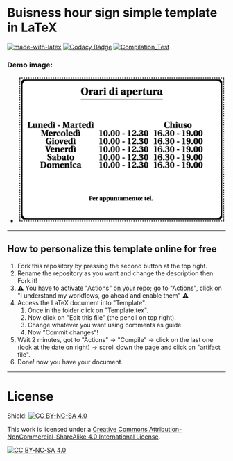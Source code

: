 # Buisness hour sign simple template in LaTeX
[![made-with-latex](https://img.shields.io/badge/Made%20with-LaTeX-1f425f.svg)](https://www.latex-project.org/)
[![Codacy Badge](https://app.codacy.com/project/badge/Grade/f02c77a5cfd74e85838aa41c72ae346a)](https://app.codacy.com/gh/R0mb0/Buisness_hour_sign_simple_template/dashboard?utm_source=gh&utm_medium=referral&utm_content=&utm_campaign=Badge_grade)
[![Compilation_Test](https://github.com/R0mb0/Buisness_hour_sign_simple_template/actions/workflows/Compilation_Test.yml/badge.svg)](https://github.com/R0mb0/Buisness_hour_sign_simple_template/actions/workflows/Compilation_Test.yml)

### Demo image:
-   ![Demo](https://github.com/R0mb0/Buisness_hour_sign_simple_template/blob/main/ReadMe_Image/Demo.png)

---
## How to personalize this template online for free 
1.  Fork this repository by pressing the second button at the top right.
2.  Rename the repository as you want and change the description then Fork it!
3.  ⚠️ You have to activate "Actions" on your repo; go to "Actions", click on "I understand my workflows, go ahead and enable them" ⚠️
5.  Access the LaTeX document into "Template".
    1.  Once in the folder click on "Template.tex".
    2.  Now click on "Edit this file" (the pencil on top right).
    3.  Change whatever you want using comments as guide.
    4.  Now "Commit changes"!
6.  Wait 2 minutes, got to "Actions" -> "Compile" -> click on the last one (look at the date on right) -> scroll down the page and click on "artifact file".  
7.  Done! now you have your document.

---
# License
Shield: [![CC BY-NC-SA 4.0][cc-by-nc-sa-shield]][cc-by-nc-sa]

This work is licensed under a
[Creative Commons Attribution-NonCommercial-ShareAlike 4.0 International License][cc-by-nc-sa].

[![CC BY-NC-SA 4.0][cc-by-nc-sa-image]][cc-by-nc-sa]

[cc-by-nc-sa]: http://creativecommons.org/licenses/by-nc-sa/4.0/
[cc-by-nc-sa-image]: https://licensebuttons.net/l/by-nc-sa/4.0/88x31.png
[cc-by-nc-sa-shield]: https://img.shields.io/badge/License-CC%20BY--NC--SA%204.0-lightgrey.svg
